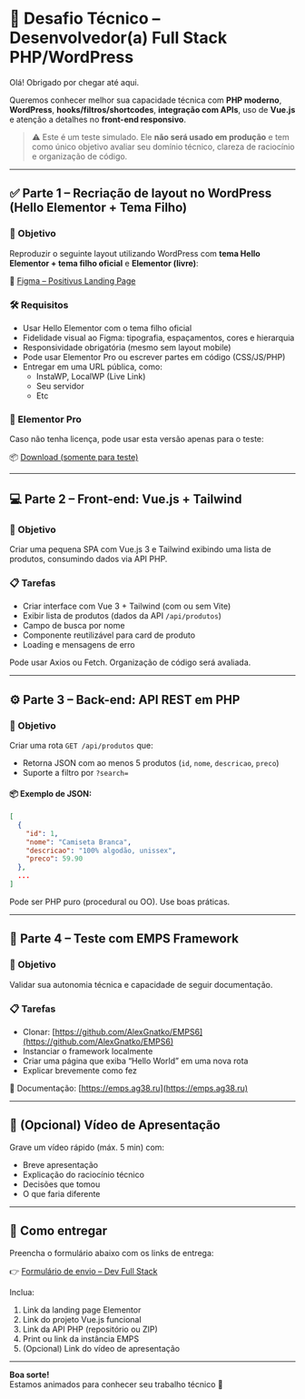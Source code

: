 # 🧪 Desafio Técnico – Desenvolvedor(a) Full Stack PHP/WordPress

Olá! Obrigado por chegar até aqui.

Queremos conhecer melhor sua capacidade técnica com **PHP moderno**, **WordPress**, **hooks/filtros/shortcodes**, **integração com APIs**, uso de **Vue.js** e atenção a detalhes no **front-end responsivo**.

> ⚠️ Este é um teste simulado. Ele **não será usado em produção** e tem como único objetivo avaliar seu domínio técnico, clareza de raciocínio e organização de código.

---

## ✅ Parte 1 – Recriação de layout no WordPress (Hello Elementor + Tema Filho)

### 🎯 Objetivo

Reproduzir o seguinte layout utilizando WordPress com **tema Hello Elementor + tema filho oficial** e **Elementor (livre)**:

🔗 [Figma – Positivus Landing Page](https://www.figma.com/design/044YZ9Nh2LITD4OtzTNYja/Positivus-Landing-Page-Design--Community-?t=btGYEgQJ3URdWUEh-0)

### 🛠 Requisitos

- Usar Hello Elementor com o tema filho oficial
- Fidelidade visual ao Figma: tipografia, espaçamentos, cores e hierarquia
- Responsividade obrigatória (mesmo sem layout mobile)
- Pode usar Elementor Pro ou escrever partes em código (CSS/JS/PHP)
- Entregar em uma URL pública, como:
  - InstaWP, LocalWP (Live Link)
  - Seu servidor
  - Etc

### 🔑 Elementor Pro

Caso não tenha licença, pode usar esta versão apenas para o teste:

📦 [Download (somente para teste)](https://drive.google.com/file/d/1wyNaDfLTuK-G2GXsMAbCIF_9kRVDfxol/view?usp=sharing)

---

## 💻 Parte 2 – Front-end: Vue.js + Tailwind

### 🎯 Objetivo

Criar uma pequena SPA com Vue.js 3 e Tailwind exibindo uma lista de produtos, consumindo dados via API PHP.

### 📋 Tarefas

- Criar interface com Vue 3 + Tailwind (com ou sem Vite)
- Exibir lista de produtos (dados da API `/api/produtos`)
- Campo de busca por nome
- Componente reutilizável para card de produto
- Loading e mensagens de erro

Pode usar Axios ou Fetch. Organização de código será avaliada.

---

## ⚙️ Parte 3 – Back-end: API REST em PHP

### 🎯 Objetivo

Criar uma rota `GET /api/produtos` que:

- Retorna JSON com ao menos 5 produtos (`id`, `nome`, `descricao`, `preco`)
- Suporte a filtro por `?search=`

#### 📦 Exemplo de JSON:

```json
[
  {
    "id": 1,
    "nome": "Camiseta Branca",
    "descricao": "100% algodão, unissex",
    "preco": 59.90
  },
  ...
]
```

Pode ser PHP puro (procedural ou OO). Use boas práticas.

---

## 🧩 Parte 4 – Teste com EMPS Framework

### 🎯 Objetivo

Validar sua autonomia técnica e capacidade de seguir documentação.

### 📋 Tarefas

- Clonar: [https://github.com/AlexGnatko/EMPS6](https://github.com/AlexGnatko/EMPS6)
- Instanciar o framework localmente
- Criar uma página que exiba “Hello World” em uma nova rota
- Explicar brevemente como fez

📘 Documentação: [https://emps.ag38.ru](https://emps.ag38.ru)

---

## 🎥 (Opcional) Vídeo de Apresentação

Grave um vídeo rápido (máx. 5 min) com:

- Breve apresentação
- Explicação do raciocínio técnico
- Decisões que tomou
- O que faria diferente

---

## 📩 Como entregar

Preencha o formulário abaixo com os links de entrega:

👉 [Formulário de envio – Dev Full Stack](https://forms.gle/EXEMPLO-DE-LINK)

Inclua:

1. Link da landing page Elementor
2. Link do projeto Vue.js funcional
3. Link da API PHP (repositório ou ZIP)
4. Print ou link da instância EMPS
5. (Opcional) Link do vídeo de apresentação

---

**Boa sorte!**  
Estamos animados para conhecer seu trabalho técnico 🚀
